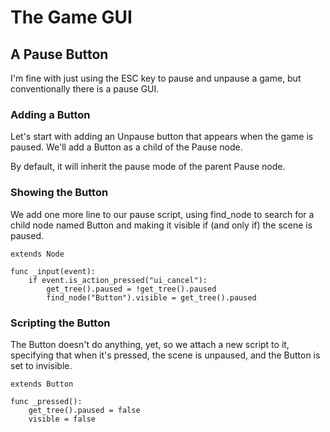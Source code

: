 # The Game GUI

## A Pause Button

I'm fine with just using the ESC key to pause and unpause a game, but conventionally there is a pause GUI. 

### Adding a Button

Let's start with adding an Unpause button that appears when the game is paused. We'll add a Button as a child of the Pause node.

By default, it will inherit the pause mode of the parent Pause node.

### Showing the Button

We add one more line to our pause script, using find_node to search for a child node named Button and making it visible if (and only if) the scene is paused.

```gdscript
extends Node

func _input(event):
	if event.is_action_pressed("ui_cancel"):
		get_tree().paused = !get_tree().paused
		find_node("Button").visible = get_tree().paused
```

### Scripting the Button

The Button doesn't do anything, yet, so we attach a new script to it, specifying that when it's pressed, the scene is unpaused, and the Button is set to invisible.

```gdscript
extends Button

func _pressed():
	get_tree().paused = false
	visible = false
```





